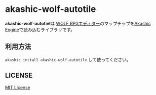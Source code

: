 # akashic-wolf-autotile

**akashic-wolf-autotiel**は [WOLF RPGエディター](https://www.silversecond.com/WolfRPGEditor/)のマップチップを[Akashic Engine](https://akashic-games.github.io/)で読み込むライブラリです。

## 利用方法

`akashic install akashic-wolf-autotile` して使ってください。

## LICENSE

[MIT License](./LICENSE)
